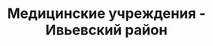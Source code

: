 ---
district_id: 4-08-0
district_name: Ивьевский район
title: Медицинские учреждения - Ивьевский район
---